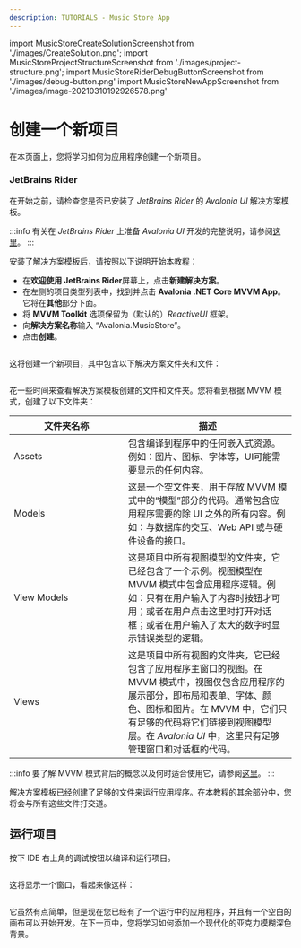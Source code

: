 ```yaml
---
description: TUTORIALS - Music Store App
---
```


import MusicStoreCreateSolutionScreenshot from './images/CreateSolution.png';
import MusicStoreProjectStructureScreenshot from './images/project-structure.png';
import MusicStoreRiderDebugButtonScreenshot from './images/debug-button.png'
import MusicStoreNewAppScreenshot from './images/image-20210310192926578.png'

# 创建一个新项目

在本页面上，您将学习如何为应用程序创建一个新项目。

### JetBrains Rider

在开始之前，请检查您是否已安装了 _JetBrains Rider_ 的 _Avalonia UI_ 解决方案模板。

:::info
有关在 _JetBrains Rider_ 上准备 _Avalonia UI_ 开发的完整说明，请参阅[这里](../../reference/jetbrains-rider-ide/jetbrains-rider-setup.md)。
:::

安装了解决方案模板后，请按照以下说明开始本教程：

- 在**欢迎使用 JetBrains Rider**屏幕上，点击**新建解决方案**。
- 在左侧的项目类型列表中，找到并点击 **Avalonia .NET Core MVVM App**。它将在**其他**部分下面。
- 将 **MVVM Toolkit** 选项保留为（默认的）_ReactiveUI_ 框架。
- 向**解决方案名称**输入 “Avalonia.MusicStore”。
- 点击**创建**。

<p><img className="image-medium-zoom" src={MusicStoreCreateSolutionScreenshot} alt="" /></p>

这将创建一个新项目，其中包含以下解决方案文件夹和文件：

<p><img className="image-medium-zoom" src={MusicStoreProjectStructureScreenshot} alt="" /></p>

花一些时间来查看解决方案模板创建的文件和文件夹。您将看到根据 MVVM 模式，创建了以下文件夹：

<table><thead><tr><th width="188">文件夹名称</th><th>描述</th></tr></thead><tbody><tr><td>Assets</td><td>包含编译到程序中的任何嵌入式资源。例如：图片、图标、字体等，UI可能需要显示的任何内容。</td></tr><tr><td>Models</td><td>这是一个空文件夹，用于存放 MVVM 模式中的“模型”部分的代码。通常包含应用程序需要的除 UI 之外的所有内容。例如：与数据库的交互、Web API 或与硬件设备的接口。</td></tr><tr><td>View Models</td><td>这是项目中所有视图模型的文件夹，它已经包含了一个示例。视图模型在 MVVM 模式中包含应用程序逻辑。例如：只有在用户输入了内容时按钮才可用；或者在用户点击这里时打开对话框；或者在用户输入了太大的数字时显示错误类型的逻辑。</td></tr><tr><td>Views</td><td>这是项目中所有视图的文件夹，它已经包含了应用程序主窗口的视图。在 MVVM 模式中，视图仅包含应用程序的展示部分，即布局和表单、字体、颜色、图标和图片。在 MVVM 中，它们只有足够的代码将它们链接到视图模型层。在 <em>Avalonia UI</em> 中，这里只有足够管理窗口和对话框的代码。</td></tr></tbody></table>


:::info
要了解 MVVM 模式背后的概念以及何时适合使用它，请参阅[这里](../../concepts/the-mvvm-pattern/)。
:::

解决方案模板已经创建了足够的文件来运行应用程序。在本教程的其余部分中，您将会与所有这些文件打交道。

## 运行项目

按下 IDE 右上角的调试按钮以编译和运行项目。

<p><img className="image-medium-zoom" src={MusicStoreRiderDebugButtonScreenshot} alt="" /></p>

这将显示一个窗口，看起来像这样：

<p><img className="image-medium-zoom" src={MusicStoreNewAppScreenshot} alt="" /></p>

它虽然有点简单，但是现在您已经有了一个运行中的应用程序，并且有一个空白的画布可以开始开发。在下一页中，您将学习如何添加一个现代化的亚克力模糊深色背景。
